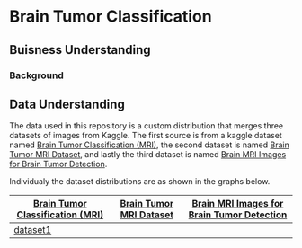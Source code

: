 # Brain Tumor Classification
## Buisness Understanding 
### Background

## Data Understanding
The data used in this repository is a custom distribution that merges three datasets of images from Kaggle. The first source is from a kaggle dataset named [Brain Tumor Classification (MRI)](https://www.kaggle.com/datasets/sartajbhuvaji/brain-tumor-classification-mri), the second dataset is named [Brain Tumor MRI Dataset](https://www.kaggle.com/datasets/masoudnickparvar/brain-tumor-mri-dataset), and lastly the third dataset is named [Brain MRI Images for Brain Tumor Detection](https://www.kaggle.com/datasets/navoneel/brain-mri-images-for-brain-tumor-detection).

Individualy the dataset distributions are as shown in the graphs below. 

|[Brain Tumor Classification (MRI)](https://www.kaggle.com/datasets/sartajbhuvaji/brain-tumor-classification-mri)|[Brain Tumor MRI Dataset](https://www.kaggle.com/datasets/masoudnickparvar/brain-tumor-mri-dataset)|[Brain MRI Images for Brain Tumor Detection](https://www.kaggle.com/datasets/navoneel/brain-mri-images-for-brain-tumor-detection)|
|-------|--------|-------|
|[dataset1](images/)